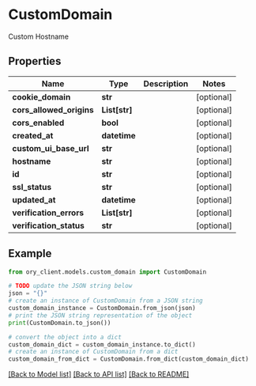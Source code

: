 # CustomDomain

Custom Hostname

## Properties

Name | Type | Description | Notes
------------ | ------------- | ------------- | -------------
**cookie_domain** | **str** |  | [optional] 
**cors_allowed_origins** | **List[str]** |  | [optional] 
**cors_enabled** | **bool** |  | [optional] 
**created_at** | **datetime** |  | [optional] 
**custom_ui_base_url** | **str** |  | [optional] 
**hostname** | **str** |  | [optional] 
**id** | **str** |  | [optional] 
**ssl_status** | **str** |  | [optional] 
**updated_at** | **datetime** |  | [optional] 
**verification_errors** | **List[str]** |  | [optional] 
**verification_status** | **str** |  | [optional] 

## Example

```python
from ory_client.models.custom_domain import CustomDomain

# TODO update the JSON string below
json = "{}"
# create an instance of CustomDomain from a JSON string
custom_domain_instance = CustomDomain.from_json(json)
# print the JSON string representation of the object
print(CustomDomain.to_json())

# convert the object into a dict
custom_domain_dict = custom_domain_instance.to_dict()
# create an instance of CustomDomain from a dict
custom_domain_from_dict = CustomDomain.from_dict(custom_domain_dict)
```
[[Back to Model list]](../README.md#documentation-for-models) [[Back to API list]](../README.md#documentation-for-api-endpoints) [[Back to README]](../README.md)


